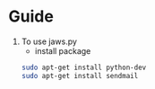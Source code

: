 # Guide

1. To use jaws.py
    * install package
    ```bash
    sudo apt-get install python-dev
    sudo apt-get install sendmail
    ```
